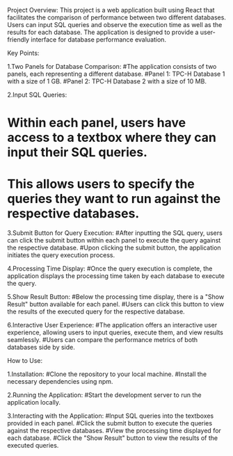 Project Overview:
This project is a web application built using React that facilitates the comparison of performance between two different databases. Users can input SQL queries and observe the execution time as well as the results for each database. The application is designed to provide a user-friendly interface for database performance evaluation.

Key Points:

1.Two Panels for Database Comparison:
#The application consists of two panels, each representing a different database.
#Panel 1: TPC-H Database 1 with a size of 1 GB.
#Panel 2: TPC-H Database 2 with a size of 10 MB.

2.Input SQL Queries:
# Within each panel, users have access to a textbox where they can input their SQL queries.
# This allows users to specify the queries they want to run against the respective databases.

3.Submit Button for Query Execution:
#After inputting the SQL query, users can click the submit button within each panel to execute the query against the respective database.
#Upon clicking the submit button, the application initiates the query execution process.

4.Processing Time Display:
#Once the query execution is complete, the application displays the processing time taken by each database to execute the query.

5.Show Result Button:
#Below the processing time display, there is a "Show Result" button available for each panel.
#Users can click this button to view the results of the executed query for the respective database.

6.Interactive User Experience:
#The application offers an interactive user experience, allowing users to input queries, execute them, and view results seamlessly.
#Users can compare the performance metrics of both databases side by side.

How to Use:

1.Installation:
#Clone the repository to your local machine.
#Install the necessary dependencies using npm.

2.Running the Application:
#Start the development server to run the application locally.

3.Interacting with the Application:
#Input SQL queries into the textboxes provided in each panel.
#Click the submit button to execute the queries against the respective databases.
#View the processing time displayed for each database.
#Click the "Show Result" button to view the results of the executed queries.
